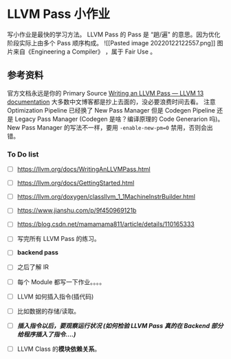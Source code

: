 # LLVM Pass 小作业
写小作业是最快的学习方法。
LLVM Pass 的 Pass 是 “趟/遍" 的意思。因为优化阶段实际上由多个 Pass 顺序构成。
![[Pasted image 20220122122557.png]]
图片来自《Engineering a Compiler》 ，属于 Fair Use 。


## 参考资料
官方文档永远是你的 Primary Source [Writing an LLVM Pass — LLVM 13 documentation](https://llvm.org/docs/WritingAnLLVMPass.html)
大多数中文博客都是抄上去面的，没必要浪费时间去看。
注意 Optimization Pipeline 已经换了 New Pass Manager 
但是 Codegen Pipeline 还是 Legacy Pass Manager 
(Codegen 是啥？编译原理的 Code Generarion 吗)。
New Pass Manager 的写法不一样，要用 `-enable-new-pm=0` 禁用，否则会出错。


### To Do list 
- [ ] https://llvm.org/docs/WritingAnLLVMPass.html
- [ ] https://llvm.org/docs/GettingStarted.html
- [ ] https://llvm.org/doxygen/classllvm_1_1MachineInstrBuilder.html
- [ ] https://www.jianshu.com/p/9f450969121b
- [ ] https://blog.csdn.net/mamamama811/article/details/110165333

- [ ] 写完所有 LLVM Pass 的练习。    
- [ ] **backend pass**
- [ ] 之后了解 IR
- [ ] 每个 Module 都写一下作业。。。。
- [ ] LLVM 如何插入指令(插代码)
- [ ] 比如数据的存储/读取。
- [ ] ***插入指令以后，要观察运行状况 (如何检验 LLVM Pass 真的在 Backend 部分给程序插入了指令....)***
- [ ] LLVM Class 的**模块依赖关系**。